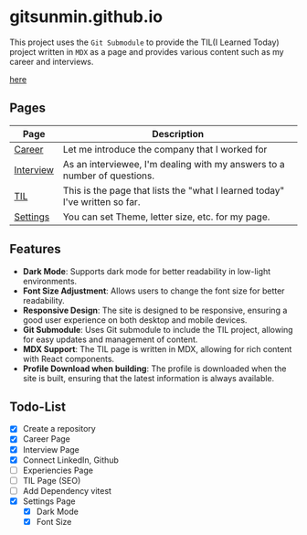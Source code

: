 # gitsunmin.github.io

This project uses the `Git Submodule` to provide the TIL(I Learned Today) project written in `MDX` as a page and provides various content such as my career and interviews.

[here](https://gitsunmin.github.io/)

## Pages
| Page | Description |
| ---- | ----------- |
| [Career](https://gitsunmin.github.io/careers) | Let me introduce the company that I worked for |
| [Interview](https://gitsunmin.github.io/interview) | As an interviewee, I'm dealing with my answers to a number of questions. |
| [TIL](https://gitsunmin.github.io/til/README) | This is the page that lists the "what I learned today" I've written so far. |
| [Settings](https://gitsunmin.github.io/settings) | You can set Theme, letter size, etc. for my page.|


## Features
- **Dark Mode**: Supports dark mode for better readability in low-light environments.
- **Font Size Adjustment**: Allows users to change the font size for better readability.
- **Responsive Design**: The site is designed to be responsive, ensuring a good user experience on both desktop and mobile devices.
- **Git Submodule**: Uses Git submodule to include the TIL project, allowing for easy updates and management of content.
- **MDX Support**: The TIL page is written in MDX, allowing for rich content with React components.
- **Profile Download when building**: The profile is downloaded when the site is built, ensuring that the latest information is always available.

## Todo-List

- [x] Create a repository
- [x] Career Page
- [x] Interview Page
- [x] Connect LinkedIn, Github
- [ ] Experiencies Page
- [ ] TIL Page (SEO)
- [ ] Add Dependency vitest
- [x] Settings Page
  - [x] Dark Mode
  - [x] Font Size